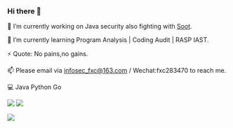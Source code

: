 ### Hi there 👋

<!--
**0range228/0range228** is a ✨ _special_ ✨ repository because its `README.md` (this file) appears on your GitHub profile.

Here are some ideas to get you started:

- 🔭 I’m currently working on ...
- 🌱 I’m currently learning ...
- 👯 I’m looking to collaborate on ...
- 🤔 I’m looking for help with ...
- 💬 Ask me about ...
- 📫 How to reach me: ...
- 😄 Pronouns: ...
- ⚡ Fun fact: ...
-->
<!-- 
![Anurag's GitHub stats](https://github-readme-stats.vercel.app/api?username=0range228&show_icons=true&theme=merko)
[![Top Langs](https://github-readme-stats.vercel.app/api/top-langs/?username=0range228&layout=compact)](https://github.com/anuraghazra/github-readme-stats) -->

🔭 I’m currently working on Java security also fighting with [Soot](https://github.com/soot-oss/soot).

🌱 I’m currently learning Program Analysis | Coding Audit | RASP IAST.

⚡ Quote: No pains,no gains.

📫 Please email via infosec_fxc@163.com / Wechat:fxc283470 to reach me.

:computer: Java Python Go

![](https://komarev.com/ghpvc/?username=0range228&color=orange&style=flat-square)  <img src="https://img.shields.io/github/followers/0range228?label=Follow" style=" float:left, margin-right:10px" />


<a href="https://github.com/anuraghazra/github-readme-stats">
  <img align="center" src="https://github-readme-stats.vercel.app/api?username=0range228&show_icons=true&theme=merko" />
</a>

